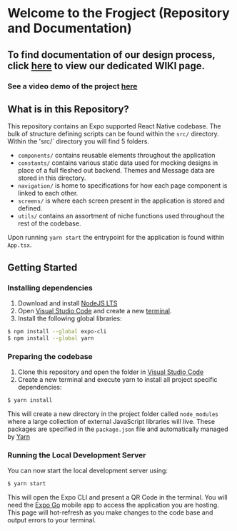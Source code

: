# Welcome to the Frogject (Repository and Documentation)

## To find documentation of our design process, click [here](https://github.com/and-rose/frogject/wiki) to view our dedicated WIKI page.

### See a video demo of the project [here](https://drive.google.com/file/d/1HrEyQYrLG3gZ76dUMAzHwaMM4oeHb6Jt/view?usp=sharing)

## What is in this Repository?

This repository contains an Expo supported React Native codebase. The bulk of structure defining scripts can be found within the `src/` directory. Within the 'src/` directory you will find 5 folders.

- `components/` contains reusable elements throughout the application
- `constants/` contains various static data used for mocking designs in place of a full fleshed out backend. Themes and Message data are stored in this directory.
- `navigation/` is home to specifications for how each page component is linked to each other.
- `screens/` is where each screen present in the application is stored and defined.
- `utils/` contains an assortment of niche functions used throughout the rest of the codebase.

Upon running `yarn start` the entrypoint for the application is found within `App.tsx`.

## Getting Started

### Installing dependencies

1. Download and install [NodeJS LTS](https://nodejs.org/en/)
2. Open [Visual Studio Code](https://code.visualstudio.com/) and create a new [terminal](https://code.visualstudio.com/docs/terminal/basics). 
3. Install the following global libraries:
```sh
$ npm install --global expo-cli
$ npm install --global yarn
```

### Preparing the codebase
1. Clone this repository and open the folder in [Visual Studio Code](https://code.visualstudio.com/)
2. Create a new terminal and execute yarn to install all project specific dependencies:
```sh
$ yarn install
```
This will create a new directory in the project folder called `node_modules` where a large collection of external JavaScript libraries will live. These packages are specified in the `package.json` file and automatically managed by [Yarn](https://yarnpkg.com/)

### Running the Local Development Server
You can now start the local development server using:
```sh
$ yarn start
```

This will open the Expo CLI and present a QR Code in the terminal. You will need the [Expo Go](https://expo.dev/client) mobile app to access the application you are hosting. This page will hot-refresh as you make changes to the code base and output errors to your terminal.
